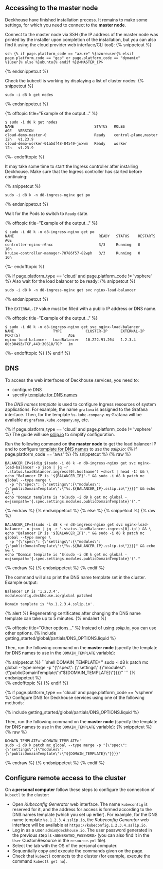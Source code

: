 <script type="text/javascript" src='{% javascript_asset_tag getting-started %}[_assets/js/getting-started.js]{% endjavascript_asset_tag %}'></script>
<script type="text/javascript" src='{% javascript_asset_tag getting-started-access %}[_assets/js/getting-started-access.js]{% endjavascript_asset_tag %}'></script>
<script type="text/javascript" src='{% javascript_asset_tag getting-started-finish %}[_assets/js/getting-started-finish.js]{% endjavascript_asset_tag %}'></script>
<script type="text/javascript" src='{% javascript_asset_tag bcrypt %}[_assets/js/bcrypt.js]{% endjavascript_asset_tag %}'></script>

## Accessing to the master node
Deckhouse have finished installation process. It remains to make some settings, for which you need to connect to the **master node**.

Connect to the master node via SSH (the IP address of the master node was printed by the installer upon completion of the installation, but you can also find it using the cloud provider web interface/CLI tool):
{% snippetcut %}
```shell
ssh {% if page.platform_code == "azure" %}azureuser{% elsif page.platform_code == "gcp" or page.platform_code == "dynamix" %}user{% else %}ubuntu{% endif %}@<MASTER_IP>
```
{% endsnippetcut %}

Check the kubectl is working by displaying a list of cluster nodes:
{% snippetcut %}
```shell
sudo -i d8 k get nodes
```
{% endsnippetcut %}

{% offtopic title="Example of the output..." %}
```
$ sudo -i d8 k get nodes
NAME                                     STATUS   ROLES                  AGE   VERSION
cloud-demo-master-0                      Ready    control-plane,master   12h   v1.23.9
cloud-demo-worker-01a5df48-84549-jwxwm   Ready    worker                 12h   v1.23.9
```
{%- endofftopic %}

It may take some time to start the Ingress controller after installing Deckhouse. Make sure that the Ingress controller has started before continuing:

{% snippetcut %}
```shell
sudo -i d8 k -n d8-ingress-nginx get po
```
{% endsnippetcut %}

Wait for the Pods to switch to `Ready` state.

{% offtopic title="Example of the output..." %}
```
$ sudo -i d8 k -n d8-ingress-nginx get po
NAME                                       READY   STATUS    RESTARTS   AGE
controller-nginx-r6hxc                     3/3     Running   0          16h
kruise-controller-manager-78786f57-82wph   3/3     Running   0          16h
```
{%- endofftopic %}

{% if page.platform_type == 'cloud' and page.platform_code != 'vsphere' %}
Also wait for the load balancer to be ready:
{% snippetcut %}
```shell
sudo -i d8 k -n d8-ingress-nginx get svc nginx-load-balancer
```
{% endsnippetcut %}

The `EXTERNAL-IP` value must be filled with a public IP address or DNS name.

{% offtopic title="Example of the output..." %}
```
$ sudo -i d8 k -n d8-ingress-nginx get svc nginx-load-balancer
NAME                  TYPE           CLUSTER-IP      EXTERNAL-IP     PORT(S)                      AGE
nginx-load-balancer   LoadBalancer   10.222.91.204   1.2.3.4         80:30493/TCP,443:30618/TCP   1m
```
{%- endofftopic %}
{% endif %}

## DNS

To access the web interfaces of Deckhouse services, you need to:
- configure DNS
- specify [template for DNS names](../../documentation/v1/deckhouse-configure-global.html#parameters-modules-publicdomaintemplate)

The *DNS names template* is used to configure Ingress resources of system applications. For example, the name `grafana` is assigned to the Grafana interface. Then, for the template `%s.kube.company.my` Grafana will be available at `grafana.kube.company.my`, etc.

{% if page.platform_type == 'cloud' and page.platform_code != 'vsphere' %}
The guide will use [sslip.io](https://sslip.io/) to simplify configuration.

Run the following command on **the master node** to get the load balancer IP and to configure [template for DNS names](../../documentation/v1/deckhouse-configure-global.html#parameters-modules-publicdomaintemplate) to use the *sslip.io*:
{% if page.platform_code == 'aws' %}
{% snippetcut %}
{% raw %}
```shell
BALANCER_IP=$(dig $(sudo -i d8 k -n d8-ingress-nginx get svc nginx-load-balancer -o json | jq -r '.status.loadBalancer.ingress[0].hostname') +short | head -1) && \
echo "Balancer IP is '${BALANCER_IP}'." && sudo -i d8 k patch mc global --type merge \
  -p "{\"spec\": {\"settings\":{\"modules\":{\"publicDomainTemplate\":\"%s.${BALANCER_IP}.sslip.io\"}}}}" && echo && \
echo "Domain template is '$(sudo -i d8 k get mc global -o=jsonpath='{.spec.settings.modules.publicDomainTemplate}')'."
```
{% endraw %}
{% endsnippetcut %}
{% else %}
{% snippetcut %}
{% raw %}
```shell
BALANCER_IP=$(sudo -i d8 k -n d8-ingress-nginx get svc nginx-load-balancer -o json | jq -r '.status.loadBalancer.ingress[0].ip') && \
echo "Balancer IP is '${BALANCER_IP}'." && sudo -i d8 k patch mc global --type merge \
  -p "{\"spec\": {\"settings\":{\"modules\":{\"publicDomainTemplate\":\"%s.${BALANCER_IP}.sslip.io\"}}}}" && echo && \
echo "Domain template is '$(sudo -i d8 k get mc global -o=jsonpath='{.spec.settings.modules.publicDomainTemplate}')'."
```
{% endraw %}
{% endsnippetcut %}
{% endif %}

The command will also print the DNS name template set in the cluster. Example output:
```text
Balancer IP is '1.2.3.4'.
moduleconfig.deckhouse.io/global patched

Domain template is '%s.1.2.3.4.sslip.io'.
```

{% alert %}
Regenerating certificates after changing the DNS name template can take up to 5 minutes.
{% endalert %}

{% offtopic title="Other options..." %}
Instead of using *sslip.io*, you can use other options.
{% include getting_started/global/partials/DNS_OPTIONS.liquid %}

Then, run the following command on the **master node** (specify the template for DNS names to use in the <code>DOMAIN_TEMPLATE</code> variable):
<div markdown="0">
{% snippetcut %}
```shell
DOMAIN_TEMPLATE='<DOMAIN_TEMPLATE>'
sudo -i d8 k patch mc global --type merge -p "{\"spec\": {\"settings\":{\"modules\":{\"publicDomainTemplate\":\"${DOMAIN_TEMPLATE}\"}}}}"
```
{% endsnippetcut %}
</div>
{% endofftopic %}
{% endif %}

{% if page.platform_type == 'cloud' and page.platform_code == 'vsphere' %} 
Configure DNS for Deckhouse services using one of the following methods:

{% include getting_started/global/partials/DNS_OPTIONS.liquid %}

Then, run the following command on the **master node** (specify the template for DNS names to use in the <code>DOMAIN_TEMPLATE</code> variable):
{% snippetcut %}
{% raw %}
```shell
DOMAIN_TEMPLATE='<DOMAIN_TEMPLATE>'
sudo -i d8 k patch mc global --type merge -p "{\"spec\": {\"settings\":{\"modules\":{\"publicDomainTemplate\":\"${DOMAIN_TEMPLATE}\"}}}}"
```
{% endraw %}
{% endsnippetcut %}
{% endif %}

## Configure remote access to the cluster 

On **a personal computer** follow these steps to configure the connection of `kubectl` to the cluster:
- Open *Kubeconfig Generator* web interface. The name `kubeconfig` is reserved for it, and the address for access is formed according to the DNS names template (which you set up erlier). For example, for the DNS name template `%s.1.2.3.4.sslip.io`, the *Kubeconfig Generator* web interface will be available at `https://kubeconfig.1.2.3.4.sslip.io`.
- Log in as a user `admin@deckhouse.io`. The user password generated in the previous step is `<GENERATED_PASSWORD>` (you can also find it in the `User` CustomResource in the `resource.yml` file).
- Select the tab with the OS of the personal computer.
- Sequentially copy and execute the commands given on the page.
- Check that `kubectl` connects to the cluster (for example, execute the command `kubectl get no`).

